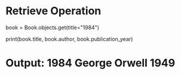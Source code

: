 # Retrieve Operation

book = Book.objects.get(title="1984")

print(book.title, book.author, book.publication_year)

# Output: 1984 George Orwell 1949
